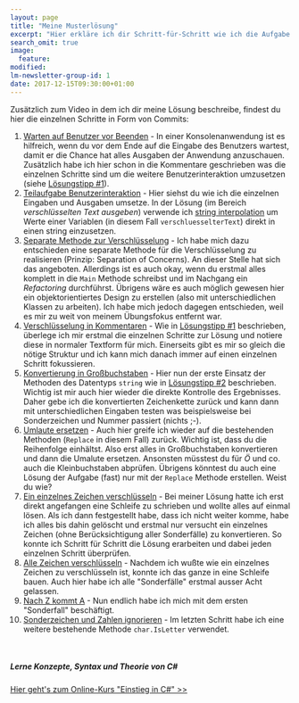 ```yaml
---
layout: page
title: "Meine Musterlösung"
excerpt: "Hier erkläre ich dir Schritt-für-Schritt wie ich die Aufgabe gelöst habe."
search_omit: true
image:
  feature: 
modified:
lm-newsletter-group-id: 1
date: 2017-12-15T09:30:00+01:00
---
```


Zusätzlich zum Video in dem ich dir meine Lösung beschreibe, findest du hier die einzelnen Schritte in Form von Commits:

 1. [Warten auf Benutzer vor Beenden](https://github.com/LernMoment/csharp-einfach-verschluesselt/commit/cd9b9e82e8f20d6b3353a7a5699ef84aa69b9e09) - In einer Konsolenanwendung ist es hilfreich, wenn du vor dem Ende auf die Eingabe des Benutzers wartest, damit er die Chance hat alles Ausgaben der Anwendung anzuschauen. Zusätzlich habe ich hier schon in die Kommentare geschrieben was die einzelnen Schritte sind um die weitere Benutzerinteraktion umzusetzen (siehe [Lösungstipp #1](/csharp-uebung-1/tipp1-kleine-schritte/)).
 2. [Teilaufgabe Benutzerinteraktion](https://github.com/LernMoment/csharp-einfach-verschluesselt/commit/2beb18464d456fc51f5ff51334c33d8a50818e34) - Hier siehst du wie ich die einzelnen Eingaben und Ausgaben umsetze. In der Lösung (im Bereich *verschlüsselten Text ausgeben*) verwende ich [string interpolation](/csharp-programmieren/mit-csharp-6-noch-mueheloser-werte-in-strings-einfuegen/) um Werte einer Variablen (in diesem Fall `verschluesselterText`) direkt in einen string einzusetzen.
 3. [Separate Methode zur Verschlüsselung](https://github.com/LernMoment/csharp-einfach-verschluesselt/commit/17744879ec38e13cf26a1b2fb1f461eeaad87f12) - Ich habe mich dazu entschieden eine separate Methode für die Verschlüsselung zu realisieren (Prinzip: Separation of Concerns). An dieser Stelle hat sich das angeboten. Allerdings ist es auch okay, wenn du erstmal alles komplett in die `Main` Methode schreibst und im Nachgang ein *Refactoring* durchführst. Übrigens wäre es auch möglich gewesen hier ein objektorientiertes Design zu erstellen (also mit unterschiedlichen Klassen zu arbeiten). Ich habe mich jedoch dagegen entschieden, weil es mir zu weit von meinem Übungsfokus entfernt war.
 4. [Verschlüsselung in Kommentaren](https://github.com/LernMoment/csharp-einfach-verschluesselt/commit/2f17481354664f4c2e8a731b2059f612ff5294fa) - Wie in [Lösungstipp #1](/csharp-uebung-1/tipp1-kleine-schritte/) beschrieben, überlege ich mir erstmal die einzelnen Schritte zur Lösung und notiere diese in normaler Textform für mich. Einerseits gibt es mir so gleich die nötige Struktur und ich kann mich danach immer auf einen einzelnen Schritt fokussieren.
 5. [Konvertierung in Großbuchstaben](https://github.com/LernMoment/csharp-einfach-verschluesselt/commit/643e55a2cd5a07a9beea5abd4236bc5e2781c12b) - Hier nun der erste Einsatz der Methoden des Datentyps `string` wie in [Lösungstipp #2](/csharp-uebung-1/tipp2-framework-methoden/) beschrieben. Wichtig ist mir auch hier wieder die direkte Kontrolle des Ergebnisses. Daher gebe ich die konvertierten Zeichenkette zurück und kann dann mit unterschiedlichen Eingaben testen was beispielsweise bei Sonderzeichen und Nummer passiert (nichts ;-).
 6. [Umlaute ersetzen](https://github.com/LernMoment/csharp-einfach-verschluesselt/commit/eca0d6c406cea46506b1cc6a67ce115ca047cfdf) - Auch hier greife ich wieder auf die bestehenden Methoden (`Replace` in diesem Fall) zurück. Wichtig ist, dass du die Reihenfolge einhältst. Also erst alles in Großbuchstaben konvertieren und dann die Umalute ersetzen. Ansonsten müsstest du für *Ö* und co. auch die Kleinbuchstaben abprüfen. Übrigens könntest du auch eine Lösung der Aufgabe (fast) nur mit der `Replace` Methode erstellen. Weist du wie?
 7. [Ein einzelnes Zeichen verschlüsseln](https://github.com/LernMoment/csharp-einfach-verschluesselt/commit/817fad1b66cde14848d8d7dc502ce8391546f4b4) - Bei meiner Lösung hatte ich erst direkt angefangen eine Schleife zu schrieben und wollte alles auf einmal lösen. Als ich dann festgestellt habe, dass ich nicht weiter komme, habe ich alles bis dahin gelöscht und erstmal nur versucht ein einzelnes Zeichen (ohne Berücksichtigung aller Sonderfälle) zu konvertieren. So konnte ich Schritt für Schritt die Lösung erarbeiten und dabei jeden einzelnen Schritt überprüfen.
 8. [Alle Zeichen verschlüsseln](https://github.com/LernMoment/csharp-einfach-verschluesselt/commit/a293299aea38d609e29c8570de883363d4de68c2) - Nachdem ich wußte wie ein einzelnes Zeichen zu verschlüsseln ist, konnte ich das ganze in eine Schleife bauen. Auch hier habe ich alle "Sonderfälle" erstmal ausser Acht gelassen.
 9. [Nach Z kommt A](https://github.com/LernMoment/csharp-einfach-verschluesselt/commit/36200e1af12be58810fdb9fba80e7abd265a0558) - Nun endlich habe ich mich mit dem ersten "Sonderfall" beschäftigt.
 10. [Sonderzeichen und Zahlen ignorieren](https://github.com/LernMoment/csharp-einfach-verschluesselt/commit/b7133ee075f455c1c4d4a08b75486eaeaf3180fa) - Im letzten Schritt habe ich eine weitere bestehende Methode `char.IsLetter` verwendet.

<br/>

<div class="subscribe-notice">
<h5>Lerne Konzepte, Syntax und Theorie von C#</h5>
<a markdown="0" href="https://www.udemy.com/course/einstieg-in-csharp-software-programmieren-wie-ein-profi/?couponCode=CS_25-0620_LMDE" class="notice-button">Hier geht's zum Online-Kurs "Einstieg in C#" >></a>
</div>
